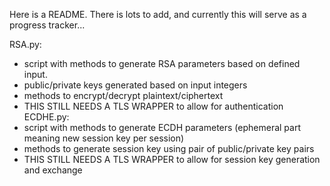 Here is a README. There is lots to add, and currently this will serve as a progress tracker...

RSA.py:
- script with methods to generate RSA parameters based on defined input.
- public/private keys generated based on input integers
- methods to encrypt/decrypt plaintext/ciphertext
- THIS STILL NEEDS A TLS WRAPPER to allow for authentication
ECDHE.py:
- script with methods to generate ECDH parameters (ephemeral part meaning new session key per session)
- methods to generate session key using pair of public/private key pairs
- THIS STILL NEEDS A TLS WRAPPER to allow for session key generation and exchange